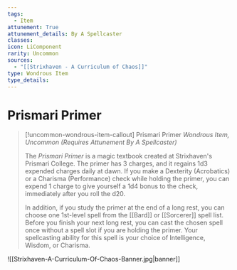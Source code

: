 ```yaml
---
tags:
  - Item
attunement: True
attunement_details: By A Spellcaster
classes: 
icon: LiComponent
rarity: Uncommon
sources:
  - "[[Strixhaven - A Curriculum of Chaos]]"
type: Wondrous Item
type_details: 
---
```


# Prismari Primer

>[!uncommon-wondrous-item-callout] Prismari Primer
>*Wondrous Item, Uncommon (Requires Attunement By A Spellcaster)*
>
>The *Prismari Primer* is a magic textbook created at Strixhaven's Prismari College. The primer has 3 charges, and it regains 1d3 expended charges daily at dawn. If you make a Dexterity (Acrobatics) or a Charisma (Performance) check while holding the primer, you can expend 1 charge to give yourself a 1d4 bonus to the check, immediately after you roll the d20.
>
>In addition, if you study the primer at the end of a long rest, you can choose one 1st-level spell from the [[Bard]] or [[Sorcerer]] spell list. Before you finish your next long rest, you can cast the chosen spell once without a spell slot if you are holding the primer. Your spellcasting ability for this spell is your choice of Intelligence, Wisdom, or Charisma.

![[Strixhaven-A-Curriculum-Of-Chaos-Banner.jpg|banner]]
